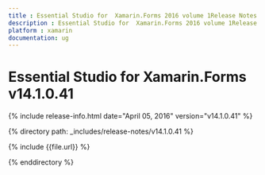 ```yaml
---
title : Essential Studio for  Xamarin.Forms 2016 volume 1Release Notes
description : Essential Studio for  Xamarin.Forms 2016 volume 1Release Notes
platform : xamarin
documentation: ug
---
```


# Essential Studio for  Xamarin.Forms v14.1.0.41

{% include release-info.html date="April 05, 2016" version="v14.1.0.41" %} 

{% directory path: _includes/release-notes/v14.1.0.41 %}

{% include {{file.url}} %}

{% enddirectory %}